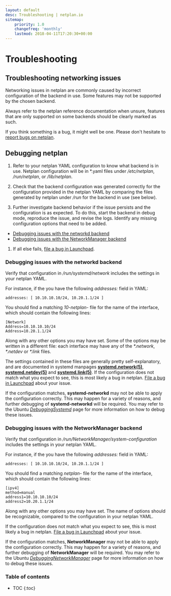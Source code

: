 ```yaml
---
layout: default
desc: Troubleshooting | netplan.io
sitemap:
    priority: 1.0
    changefreq: 'monthly'
    lastmod: 2018-04-11T17:20:30+00:00
---
```

<div class="p-strip--light is-bordered is-shallow">
  <div class="row">
    <div class="col-12">
      <h1>Troubleshooting</h1>
    </div>
  </div>
</div>
<div class="p-strip">
  <div class="row">
    <div class="col-8" markdown="1">


## Troubleshooting networking issues

Networking issues in netplan are commonly caused by incorrect configuration of
the backend in use. Some features may not be supported by the chosen backend.

Always refer to the netplan reference documentation when unsure, features that
are only supported on some backends should be clearly marked as such.

If you think something is a bug, it might well be one. Please don't hesitate to
[report bugs on netplan](https://bugs.launchpad.net/netplan/+filebug).


## Debugging netplan

1. Refer to your netplan YAML configuration to know what backend is in use.
Netplan configuration will be in \*.yaml files under */etc/netplan*,
*/run/netplan*, or */lib/netplan*.

1. Check that the backend configuration was generated correctly for the
configuration provided in the netplan YAML by comparing the files generated by
netplan under */run* for the backend in use (see below).

1. Further investigate backend behavior if the issue persists and the
configuration is as expected. To do this, start the backend in debug mode,
reproduce the issue, and revise the logs. Identify any missing configuration
options that need to be added.
 * [Debugging issues with the networkd backend](#debugging-issues-with-the-networkd-backend)
 * [Debugging issues with the NetworkManager backend](#debugging-issues-with-the-networkmanager-backend)

1. If all else fails, [file a bug in Launchpad](https://bugs.launchpad.net/netplan/+filebug).


### Debugging issues with the networkd backend

Verify that configuration in */run/systemd/network* includes the settings in
your netplan YAML.

For instance, if the you have the following *addresses:* field in YAML:

```shell
addresses: [ 10.10.10.10/24, 10.20.1.1/24 ]
```

You should find a matching *10-netplan-* file for the name of the interface,
which should contain the following lines:

```shell
[Network]
Address=10.10.10.10/24
Address=10.20.1.1/24
```

Along with any other options you may have set. Some of the options may be
written in a different file: each interface may have any of the *\*.network*,
*\*.netdev* or *\*.link* files.

The settings contained in these files are generally pretty self-explanatory,
and are documented in systemd manpages
[**systemd.network(5)**](http://manpages.ubuntu.com/manpages/bionic/man5/systemd.network.5.html),
[**systemd.netdev(5)**](http://manpages.ubuntu.com/manpages/bionic/man5/systemd.netdev.5.html)
and [**systemd.link(5)**](http://manpages.ubuntu.com/manpages/bionic/man5/systemd.link.5.html).
If the configuration does not match what you expect to see, this is most likely
a bug in netplan. [File a bug in Launchpad](https://bugs.launchpad.net/netplan/+filebug)
about your issue.

If the configuration matches, **systemd-networkd** may not be able to apply
the configuration correctly. This may happen for a variety of reasons, and
further debugging of **systemd-networkd** will be required. You may refer to
the Ubuntu [*DebuggingSystemd*](https://wiki.ubuntu.com/DebuggingSystemd) page
for more information on how to debug these issues.


### Debugging issues with the NetworkManager backend

Verify that configuration in */run/NetworkManager/system-configuration*
includes the settings in your netplan YAML.

For instance, if the you have the following *addresses:* field in YAML:

```shell
addresses: [ 10.10.10.10/24, 10.20.1.1/24 ]
```

You should find a matching *netplan-* file for the name of the interface,
which should contain the following lines:

```shell
[ipv4]
method=manual
address1=10.10.10.10/24
address2=10.20.1.1/24
```

Along with any other options you may have set. The name of options should be
recognizable, compared to the configuration in your netplan YAML.

If the configuration does not match what you expect to see, this is most likely
a bug in netplan. [File a bug in Launchpad](https://bugs.launchpad.net/netplan/+filebug)
about your issue.

If the configuration matches, **NetworkManager** may not be able to apply
the configuration correctly. This may happen for a variety of reasons, and
further debugging of **NetworkManager** will be required. You may refer to
the Ubuntu [*DebuggingNetworkManager*](https://wiki.ubuntu.com/DebuggingNetworkManager)
page for more information on how to debug these issues.

</div>
<div class="col-4" markdown="1">

<h3 class="p-muted-heading">Table of contents</h3>

* TOC
{:toc}

</div>
</div>
</div>
